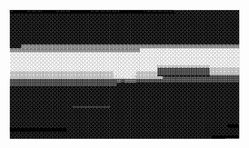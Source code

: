 <p align="center">
  <img src="https://github.com/vincentcox/vincentcox/blob/main/assets/smiley.gif?raw=true" width="80%">
</p>

<!--
**vincentcox/vincentcox** is a ✨ _special_ ✨ repository because its `README.md` (this file) appears on your GitHub profile.

Here are some ideas to get you started:

- 🔭 I’m currently working on ...
- 🌱 I’m currently learning ...
- 👯 I’m looking to collaborate on ...
- 🤔 I’m looking for help with ...
- 💬 Ask me about ...
- 📫 How to reach me: ...
- 😄 Pronouns: ...
- ⚡ Fun fact: ...
-->
